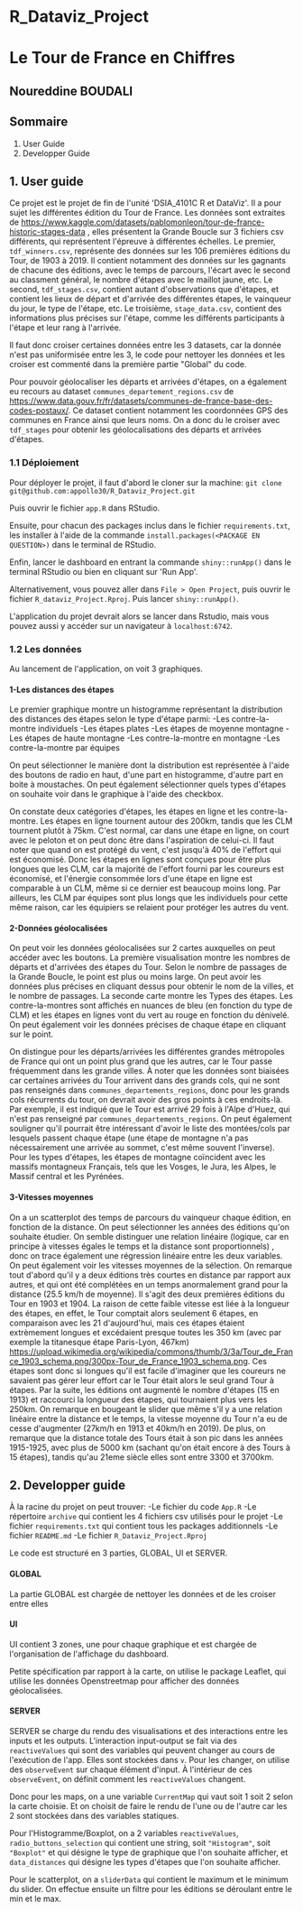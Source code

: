 # R_Dataviz_Project
# Le Tour de France en Chiffres

## Noureddine BOUDALI

## Sommaire
1. User Guide
2. Developper Guide

## 1. User guide

Ce projet est le projet de fin de l'unité 'DSIA_4101C R et DataViz'.
Il a pour sujet les différentes édition du Tour de France. Les données sont extraites de https://www.kaggle.com/datasets/pablomonleon/tour-de-france-historic-stages-data , elles présentent la Grande Boucle sur 3 fichiers csv différents, qui représentent l'épreuve à différentes échelles. 
Le premier, ```tdf_winners.csv```, représente des données sur les 106 premières éditions du Tour, de 1903 à 2019. Il contient notamment des données sur les gagnants de chacune des éditions, avec le temps de parcours, l'écart avec le second au classment général, le nombre d'étapes avec le maillot jaune, etc. 
Le second, ```tdf_stages.csv```, contient autant d'observations que d'étapes, et contient les lieux de départ et d'arrivée des différentes étapes, le vainqueur du jour, le type de l'étape, etc.
Le troisième, ```stage_data.csv```, contient des informations plus précises sur l'étape, comme les différents participants à l'étape et leur rang à l'arrivée.

Il faut donc croiser certaines données entre les 3 datasets, car la donnée n'est pas uniformisée entre les 3, le code pour nettoyer les données et les croiser est commenté dans la première partie "Global" du code.

Pour pouvoir géolocaliser les départs et arrivées d'étapes, on a également eu recours au dataset ```communes_departement_regions.csv``` de https://www.data.gouv.fr/fr/datasets/communes-de-france-base-des-codes-postaux/. Ce dataset contient notamment les coordonnées GPS des communes en France ainsi que leurs noms. On a donc du le croiser avec ```tdf_stages``` pour obtenir les géolocalisations des départs et arrivées d'étapes.

### 1.1 Déploiement

Pour déployer le projet, il faut d'abord le cloner sur la machine:
```git clone git@github.com:appollo30/R_Dataviz_Project.git```

Puis ouvrir le fichier ```app.R``` dans RStudio.

Ensuite, pour chacun des packages inclus dans le fichier ```requirements.txt```, les installer à l'aide de la commande ```install.packages(<PACKAGE EN QUESTION>)``` dans le terminal de RStudio.

Enfin, lancer le dashboard en entrant la commande ```shiny::runApp()``` dans le terminal RStudio ou bien en cliquant sur 'Run App'.

Alternativement, vous pouvez aller dans ```File > Open Project```, puis ouvrir le fichier ```R_dataviz_Project.Rproj```. Puis lancer ```shiny::runApp()```.

L'application du projet devrait alors se lancer dans Rstudio, mais vous pouvez aussi y accéder sur un navigateur à ```localhost:6742```.

### 1.2 Les données

Au lancement de l'application, on voit 3 graphiques.

#### 1-Les distances des étapes
Le premier graphique montre un histogramme représentant la distribution des distances des étapes selon le type d'étape parmi:
-Les contre-la-montre individuels
-Les étapes plates
-Les étapes de moyenne montagne
-Les étapes de haute montagne
-Les contre-la-montre en montagne
-Les contre-la-montre par équipes

On peut sélectionner le manière dont la distribution est représentée à l'aide des boutons de radio en haut, d'une part en histogramme, d'autre part en boite à moustaches. 
On peut également sélectionner quels types d'étapes on souhaite voir dans le graphique à l'aide des checkbox. 

On constate deux catégories d'étapes, les étapes en ligne et les contre-la-montre. Les étapes en ligne tournent autour des 200km, tandis que les CLM tournent plutôt à 75km. C'est normal, car dans une étape en ligne, on court avec le peloton et on peut donc être dans l'aspiration de celui-ci. Il faut noter que quand on est protégé du vent, c'est jusqu'à 40% de l'effort qui est économisé. Donc les étapes en lignes sont conçues pour être plus longues que les CLM, car la majorité de l'effort fourni par les coureurs est économisé, et l'énergie consommée lors d'une étape en ligne est comparable à un CLM, même si ce dernier est beaucoup moins long.
Par ailleurs, les CLM par équipes sont plus longs que les individuels pour cette même raison, car les équipiers se relaient pour protéger les autres du vent.

#### 2-Données géolocalisées
On peut voir les données géolocalisées sur 2 cartes auxquelles on peut accéder avec les boutons. 
La première visualisation montre les nombres de départs et d'arrivées des étapes du Tour. Selon le nombre de passages de la Grande Boucle, le point est plus ou moins large. On peut avoir les données plus précises en cliquant dessus pour obtenir le nom de la villes, et le nombre de passages.
La seconde carte montre les Types des étapes. Les contre-la-montres sont affichés en nuances de bleu (en fonction du type de CLM) et les étapes en lignes vont du vert au rouge en fonction du dénivelé. On peut également voir les données précises de chaque étape en cliquant sur le point.

On distingue pour les départs/arrivées les différentes grandes métropoles de France qui ont un point plus grand que les autres, car le Tour passe fréquemment dans les grande villes. À noter que les données sont biaisées car certaines arrivées du Tour arrivent dans des grands cols, qui ne sont pas renseignés dans ```communes_departements_regions```, donc pour les grands cols récurrents du tour, on devrait avoir des gros points à ces endroits-là. Par exemple, il est indiqué que le Tour est arrivé 29 fois à l'Alpe d'Huez, qui n'est pas renseigné par ```communes_departements_regions```. 
On peut également souligner qu'il pourrait être intéressant d'avoir le liste des montées/cols par lesquels passent chaque étape (une étape de montagne n'a pas nécessairement une arrivée au sommet, c'est même souvent l'inverse).
Pour les types d'étapes, les étapes de montagne coïncident avec les massifs montagneux Français, tels que les Vosges, le Jura, les Alpes, le Massif central et les Pyrénées.

#### 3-Vitesses moyennes
On a un scatterplot des temps de parcours du vainqueur chaque édition, en fonction de la distance. On peut sélectionner les années des éditions qu'on souhaite étudier. On semble distinguer une relation linéaire (logique, car en principe à vitesses égales le temps et la distance sont proportionnels) , donc on trace également une régression linéaire entre les deux variables. On peut également voir les vitesses moyennes de la sélection. 
On remarque tout d'abord qu'il y a deux éditions très courtes en distance par rapport aux autres, et qui ont été complétées en un temps anormalement grand pour la distance (25.5 km/h de moyenne). Il s'agit des deux premières éditions du Tour en 1903 et 1904. La raison de cette faible vitesse est liée à la longueur des étapes, en effet, le Tour comptait alors seulement 6 étapes, en comparaison avec les 21 d'aujourd'hui, mais ces étapes étaient extrèmement longues et excédaient presque toutes les 350 km (avec par exemple la titanesque étape Paris-Lyon, 467km) https://upload.wikimedia.org/wikipedia/commons/thumb/3/3a/Tour_de_France_1903_schema.png/300px-Tour_de_France_1903_schema.png. Ces étapes sont donc si longues qu'il est facile d'imaginer que les coureurs ne savaient pas gérer leur effort car le Tour était alors le seul grand Tour à étapes. Par la suite, les éditions ont augmenté le nombre d'étapes (15 en 1913) et raccourci la longueur des étapes, qui tournaient plus vers les 250km. 
On remarque en bougeant le slider que même s'il y a une relation linéaire entre la distance et le temps, la vitesse moyenne du Tour n'a eu de cesse d'augmenter (27km/h en 1913 et 40km/h en 2019). De plus, on remarque que la distance totale des Tours était à son pic dans les années 1915-1925, avec plus de 5000 km (sachant qu'on était encore à des Tours à 15 étapes), tandis qu'au 21eme siècle elles sont entre 3300 et 3700km.

## 2. Developper guide

À la racine du projet on peut trouver:
-Le fichier du code ```App.R```
-Le répertoire ```archive``` qui contient les 4 fichiers csv utilisés pour le projet
-Le fichier ```requirements.txt``` qui contient tous les packages additionnels
-Le fichier ```README.md```
-Le fichier ```R_Dataviz_Project.Rproj```

Le code est structuré en 3 parties, GLOBAL, UI et SERVER. 

#### GLOBAL
La partie GLOBAL est chargée de nettoyer les données et de les croiser entre elles

#### UI 
UI contient 3 zones, une pour chaque graphique et est chargée de l'organisation de l'affichage du dashboard.

Petite spécification par rapport à la carte, on utilise le package Leaflet, qui utilise les données Openstreetmap pour afficher des données géolocalisées.

#### SERVER
SERVER se charge du rendu des visualisations et des interactions entre les inputs et les outputs. 
L'interaction input-output se fait via des ```reactiveValues``` qui sont des variables qui peuvent changer au cours de l'exécution de l'app. Elles sont stockées dans ```v```. Pour les changer, on utilise des ```observeEvent``` sur chaque élément d'input. 
À l'intérieur de ces ```observeEvent```, on définit comment les ```reactiveValues``` changent.

Donc pour les maps, on a une variable ```CurrentMap``` qui vaut soit 1 soit 2 selon la carte choisie.
Et on choisit de faire le rendu de l'une ou de l'autre car les 2 sont stockées dans des variables statiques.

Pour l'Histogramme/Boxplot, on a 2 variables ```reactiveValues```, ```radio_buttons_selection``` qui contient une string, soit ```"Histogram"```, soit ```"Boxplot"``` et qui désigne le type de graphique que l'on souhaite afficher, et ```data_distances``` qui désigne les types d'étapes que l'on souhaite afficher.

Pour le scatterplot, on a ```sliderData``` qui contient le maximum et le minimum du slider. On effectue ensuite un filtre pour les éditions se déroulant entre le min et le max.
